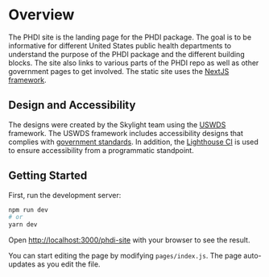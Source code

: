 # Overview

The PHDI site is the landing page for the PHDI package. The goal is to be informative for different United States public health departments to understand the purpose of the PHDI package and the different building blocks. The site also links to various parts of the PHDI repo as well as other government pages to get involved. The static site uses the [NextJS framework](https://nextjs.org/).

## Design and Accessibility

The designs were created by the Skylight team using the [USWDS](https://designsystem.digital.gov/) framework. The USWDS framework includes accessibility designs that complies with [government standards](https://designsystem.digital.gov/documentation/accessibility/). In addition, the [Lighthouse CI](https://web.dev/lighthouse-ci/) is used to ensure accessibility from a programmatic standpoint.

## Getting Started

First, run the development server:

```bash
npm run dev
# or
yarn dev
```

Open [http://localhost:3000/phdi-site](http://localhost:3000/phdi-site) with your browser to see the result.

You can start editing the page by modifying `pages/index.js`. The page auto-updates as you edit the file.
